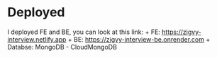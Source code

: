 # Deployed
I deployed FE and BE, you can look at this link: 
    + FE: https://zigvy-interview.netlify.app
    + BE: https://zigvy-interview-be.onrender.com
    + Databse: MongoDB - CloudMongoDB